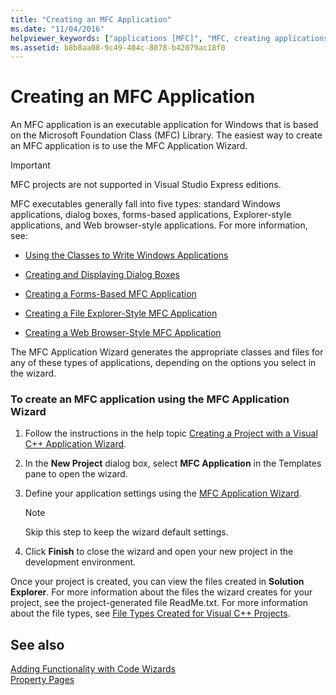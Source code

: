 ```yaml
---
title: "Creating an MFC Application"
ms.date: "11/04/2016"
helpviewer_keywords: ["applications [MFC]", "MFC, creating applications", "MFC applications"]
ms.assetid: b8b8aa08-9c49-404c-8078-b42079ac18f0
---
```

# Creating an MFC Application

An MFC application is an executable application for Windows that is based on the Microsoft Foundation Class (MFC) Library. The easiest way to create an MFC application is to use the MFC Application Wizard.

> [!IMPORTANT]
>  MFC projects are not supported in Visual Studio Express editions.

MFC executables generally fall into five types: standard Windows applications, dialog boxes, forms-based applications, Explorer-style applications, and Web browser-style applications. For more information, see:

- [Using the Classes to Write Windows Applications](../../mfc/using-the-classes-to-write-applications-for-windows.md)

- [Creating and Displaying Dialog Boxes](../../mfc/creating-and-displaying-dialog-boxes.md)

- [Creating a Forms-Based MFC Application](../../mfc/reference/creating-a-forms-based-mfc-application.md)

- [Creating a File Explorer-Style MFC Application](../../mfc/reference/creating-a-file-explorer-style-mfc-application.md)

- [Creating a Web Browser-Style MFC Application](../../mfc/reference/creating-a-web-browser-style-mfc-application.md)

The MFC Application Wizard generates the appropriate classes and files for any of these types of applications, depending on the options you select in the wizard.

### To create an MFC application using the MFC Application Wizard

1. Follow the instructions in the help topic [Creating a Project with a Visual C++ Application Wizard](../../ide/creating-desktop-projects-by-using-application-wizards.md).

1. In the **New Project** dialog box, select **MFC Application** in the Templates pane to open the wizard.

1. Define your application settings using the [MFC Application Wizard](../../mfc/reference/mfc-application-wizard.md).

    > [!NOTE]
    >  Skip this step to keep the wizard default settings.

1. Click **Finish** to close the wizard and open your new project in the development environment.

Once your project is created, you can view the files created in **Solution Explorer**. For more information about the files the wizard creates for your project, see the project-generated file ReadMe.txt. For more information about the file types, see [File Types Created for Visual C++ Projects](../../ide/file-types-created-for-visual-cpp-projects.md).

## See also

[Adding Functionality with Code Wizards](../../ide/adding-functionality-with-code-wizards-cpp.md)<br/>
[Property Pages](../../ide/property-pages-visual-cpp.md)
